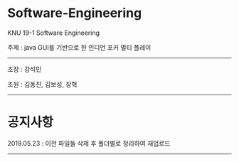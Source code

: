 # Software-Engineering
KNU 19-1 Software Engineering

주제 : java GUI를 기반으로 한 인디언 포커 멀티 플레이

***************************************************************

조장 : 강석민

조원 : 김동진, 김보성, 장혁

***************************************************************
# 공지사항
2019.05.23 : 이전 파일들 삭제 후 폴더별로 정리하여 재업로드
***************************************************************
